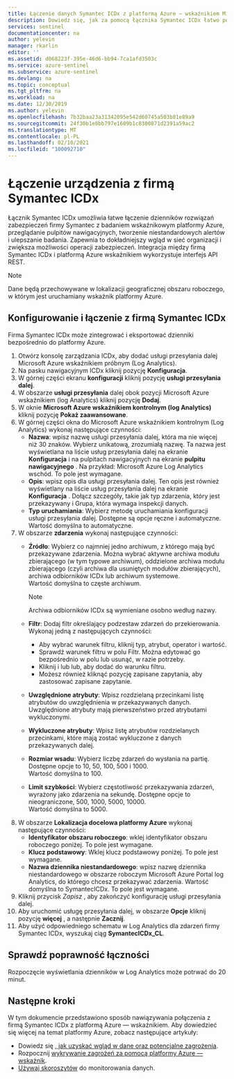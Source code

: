 ```yaml
---
title: Łączenie danych Symantec ICDx z platformą Azure — wskaźnikiem Microsoft Docs
description: Dowiedz się, jak za pomocą łącznika Symantec ICDx łatwo połączyć wszystkie dzienniki rozwiązań zabezpieczeń firmy Symantec z platformą Azure — wskaźnikiem.
services: sentinel
documentationcenter: na
author: yelevin
manager: rkarlin
editor: ''
ms.assetid: d068223f-395e-46d6-bb94-7ca1afd3503c
ms.service: azure-sentinel
ms.subservice: azure-sentinel
ms.devlang: na
ms.topic: conceptual
ms.tgt_pltfrm: na
ms.workload: na
ms.date: 12/30/2019
ms.author: yelevin
ms.openlocfilehash: 7b32baa23a31342095e542d60745a503b81e89a9
ms.sourcegitcommit: 24f30b1e8bb797e1609b1c8300871d2391a59ac2
ms.translationtype: MT
ms.contentlocale: pl-PL
ms.lasthandoff: 02/10/2021
ms.locfileid: "100092710"
---
```

# <a name="connect-your-symantec-icdx-appliance"></a>Łączenie urządzenia z firmą Symantec ICDx 



Łącznik Symantec ICDx umożliwia łatwe łączenie dzienników rozwiązań zabezpieczeń firmy Symantec z badaniem wskaźnikowym platformy Azure, przeglądanie pulpitów nawigacyjnych, tworzenie niestandardowych alertów i ulepszanie badania. Zapewnia to dokładniejszy wgląd w sieć organizacji i zwiększa możliwości operacji zabezpieczeń. Integracja między firmą Symantec ICDx i platformą Azure wskaźnikiem wykorzystuje interfejs API REST.


> [!NOTE]
> Dane będą przechowywane w lokalizacji geograficznej obszaru roboczego, w którym jest uruchamiany wskaźnik platformy Azure.

## <a name="configure-and-connect-symantec-icdx"></a>Konfigurowanie i łączenie z firmą Symantec ICDx 

Firma Symantec ICDx może zintegrować i eksportować dzienniki bezpośrednio do platformy Azure.

1. Otwórz konsolę zarządzania ICDx, aby dodać usługi przesyłania dalej Microsoft Azure wskaźnikiem próbnym (Log Analytics).
2. Na pasku nawigacyjnym ICDx kliknij pozycję **Konfiguracja**. 
3. W górnej części ekranu **konfiguracji** kliknij pozycję **usługi przesyłania dalej**.
4. W obszarze **usługi przesyłania** dalej obok pozycji Microsoft Azure wskaźnikiem (log Analytics) kliknij pozycję **Dodaj**. 
4. W oknie **Microsoft Azure wskaźnikiem kontrolnym (log Analytics)** kliknij pozycję **Pokaż zaawansowane**. 
5. W górnej części okna do Microsoft Azure wskaźnikiem kontrolnym (Log Analytics) wykonaj następujące czynności:
    -   **Nazwa**: wpisz nazwę usługi przesyłania dalej, która ma nie więcej niż 30 znaków. Wybierz unikatową, zrozumiałą nazwę. Ta nazwa jest wyświetlana na liście usług przesyłania dalej na ekranie **Konfiguracja** i na pulpitach nawigacyjnych na ekranie **pulpitu nawigacyjnego** . Na przykład: Microsoft Azure Log Analytics wschód. To pole jest wymagane.
    -   **Opis**: wpisz opis dla usługi przesyłania dalej. Ten opis jest również wyświetlany na liście usług przesyłania dalej na ekranie **Konfiguracja** . Dołącz szczegóły, takie jak typ zdarzenia, który jest przekazywany i Grupa, która wymaga inspekcji danych.
    -   **Typ uruchamiania**: Wybierz metodę uruchamiania konfiguracji usługi przesyłania dalej. Dostępne są opcje ręczne i automatyczne.<br>Wartość domyślna to automatyczne. 
6. W obszarze **zdarzenia** wykonaj następujące czynności: 
    - **Źródło**: Wybierz co najmniej jedno archiwum, z którego mają być przekazywane zdarzenia. Można wybrać aktywne archiwa modułu zbierającego (w tym typowe archiwum), oddzielone archiwa modułu zbierającego (czyli archiwa dla usuniętych modułów zbierających), archiwa odbiorników ICDx lub archiwum systemowe. <br>Wartość domyślna to częste archiwum.
      > [!NOTE]
      > Archiwa odbiorników ICDx są wymieniane osobno według nazwy. 
 
    - **Filtr**: Dodaj filtr określający podzestaw zdarzeń do przekierowania. Wykonaj jedną z następujących czynności:
        - Aby wybrać warunek filtru, kliknij typ, atrybut, operator i wartość. 
        - Sprawdź warunek filtru w polu Filtr. Można edytować go bezpośrednio w polu lub usunąć, w razie potrzeby.
        - Kliknij i lub lub, aby dodać do warunku filtru.
        - Możesz również kliknąć pozycję zapisane zapytania, aby zastosować zapisane zapytanie.
    - **Uwzględnione atrybuty**: Wpisz rozdzielaną przecinkami listę atrybutów do uwzględnienia w przekazywanych danych. Uwzględnione atrybuty mają pierwszeństwo przed atrybutami wykluczonymi.
    - **Wykluczone atrybuty**: Wpisz listę atrybutów rozdzielanych przecinkami, które mają zostać wykluczone z danych przekazywanych dalej.
    - **Rozmiar wsadu**: Wybierz liczbę zdarzeń do wysłania na partię. Dostępne opcje to 10, 50, 100, 500 i 1000.<br>Wartość domyślna to 100. 
    - **Limit szybkości**: Wybierz częstotliwość przekazywania zdarzeń, wyrażony jako zdarzenia na sekundę. Dostępne opcje to nieograniczone, 500, 1000, 5000, 10000. <br> Wartość domyślna to 5000. 
7. W obszarze **Lokalizacja docelowa platformy Azure** wykonaj następujące czynności: 
    - **Identyfikator obszaru roboczego**: wklej identyfikator obszaru roboczego poniżej. To pole jest wymagane.
    - **Klucz podstawowy**: Wklej klucz podstawowy poniżej. To pole jest wymagane.
    - **Nazwa dziennika niestandardowego**: wpisz nazwę dziennika niestandardowego w obszarze roboczym Microsoft Azure Portal log Analytics, do którego chcesz przekazywać zdarzenia. Wartość domyślna to SymantecICDx. To pole jest wymagane.
8. Kliknij przycisk *Zapisz* , aby zakończyć konfigurację usługi przesyłania dalej. 
9. Aby uruchomić usługę przesyłania dalej, w obszarze **Opcje** kliknij pozycję **więcej** , a następnie **Zacznij**.
10. Aby użyć odpowiedniego schematu w Log Analytics dla zdarzeń firmy Symantec ICDx, wyszukaj ciąg **SymantecICDx_CL**.


## <a name="validate-connectivity"></a>Sprawdź poprawność łączności

Rozpoczęcie wyświetlania dzienników w Log Analytics może potrwać do 20 minut. 



## <a name="next-steps"></a>Następne kroki
W tym dokumencie przedstawiono sposób nawiązywania połączenia z firmą Symantec ICDx z platformą Azure — wskaźnikiem. Aby dowiedzieć się więcej na temat platformy Azure, zobacz następujące artykuły:
- Dowiedz się [, jak uzyskać wgląd w dane oraz potencjalne zagrożenia](quickstart-get-visibility.md).
- Rozpocznij [wykrywanie zagrożeń za pomocą platformy Azure — wskaźnik](tutorial-detect-threats-built-in.md).
- [Używaj skoroszytów](tutorial-monitor-your-data.md) do monitorowania danych.


